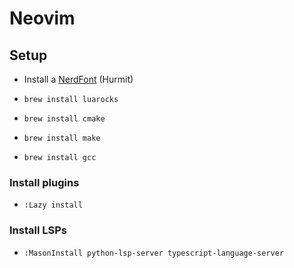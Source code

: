 # Neovim
## Setup
- Install a [NerdFont](https://www.nerdfonts.com/) (Hurmit)

- `brew install luarocks`
- `brew install cmake`
- `brew install make`
- `brew install gcc`

### Install plugins
- `:Lazy install`

### Install LSPs
- `:MasonInstall python-lsp-server typescript-language-server`
